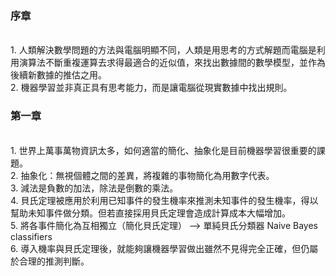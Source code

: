 ### 序章
<br>1. 人類解決數學問題的方法與電腦明顯不同，人類是用思考的方式解題而電腦是利用演算法不斷重複運算去求得最適合的近似值，來找出數據間的數學模型，並作為後續新數據的推估之用。
<br>2. 機器學習並非真正具有思考能力，而是讓電腦從現實數據中找出規則。

### 第一章
<br> 1. 世界上萬事萬物資訊太多，如何適當的簡化、抽象化是目前機器學習很重要的課題。
<br>2. 抽象化：無視個體之間的差異，將複雜的事物簡化為用數字代表。
<br>3. 減法是負數的加法，除法是倒數的乘法。
<br>4. 貝氏定理被應用於利用已知事件的發生機率來推測未知事件的發生機率，得以幫助未知事件做分類。但若直接採用貝氏定理會造成計算成本大幅增加。
<br>5. 將各事件簡化為互相獨立（簡化貝氏定理） —> 單純貝氏分類器 Naive Bayes classifiers
<br>6. 導入機率與貝氏定理後，就能夠讓機器學習做出雖然不見得完全正確，但仍屬於合理的推測判斷。
